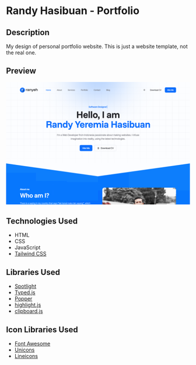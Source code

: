 # Randy Hasibuan - Portfolio

## Description

My design of personal portfolio website. This is just a website template, not the real one.

## Preview

![Preview image](./assets/img/portfolio/ranyeh-portfolio.png)

## Technologies Used

- HTML
- CSS
- JavaScript
- [Tailwind CSS](https://tailwindcss.com)

## Libraries Used

- [Spotlight](https://nextapps-de.github.io/spotlight)
- [Typed.js](https://mattboldt.com/demos/typed-js)
- [Popper](https://popper.js.org/docs/v2)
- [highlight.js](https://highlightjs.org)
- [clipboard.js](https://clipboardjs.com)

## Icon Libraries Used

- [Font Awesome](https://fontawesome.com)
- [Unicons](https://iconscout.com/unicons)
- [Lineicons](https://lineicons.com)
